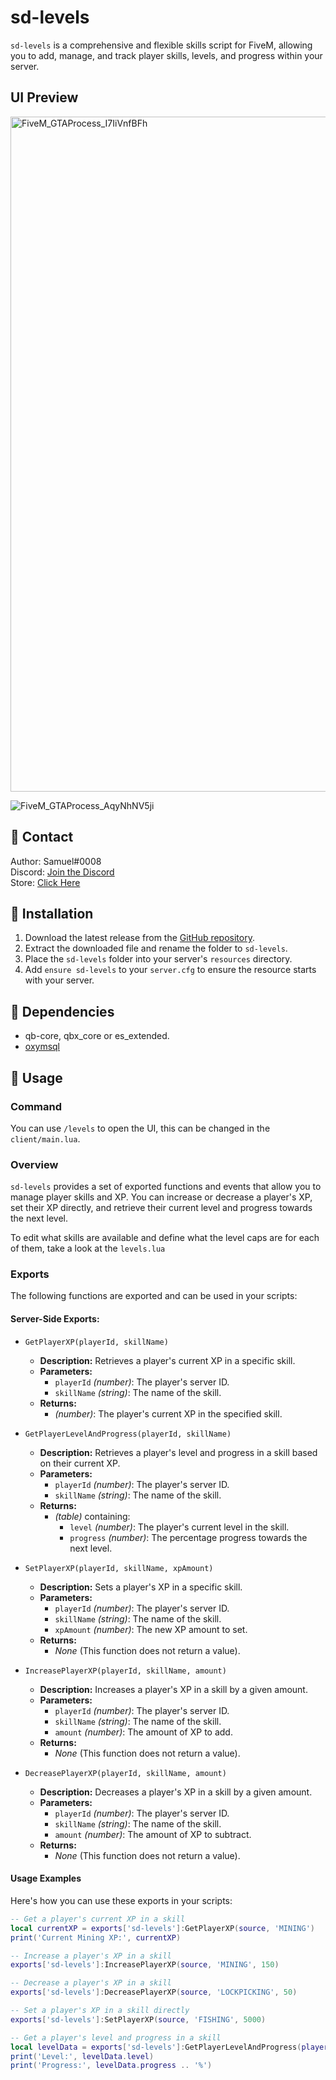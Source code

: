 # sd-levels

`sd-levels` is a comprehensive and flexible skills script for FiveM, allowing you to add, manage, and track player skills, levels, and progress within your server.

## UI Preview
<img width="1920" height="1080" alt="FiveM_GTAProcess_I7IiVnfBFh" src="https://github.com/user-attachments/assets/6ae22600-16cf-40e7-a391-99e8f04a05d9" />

![FiveM_GTAProcess_AqyNhNV5ji](https://github.com/user-attachments/assets/4bef2d5d-b321-4eba-910c-30f66d7e8617)


## 🔔 Contact

Author: Samuel#0008  
Discord: [Join the Discord](https://discord.gg/FzPehMQaBQ)  
Store: [Click Here](https://fivem.samueldev.shop)

## 💾 Installation

1. Download the latest release from the [GitHub repository](https://github.com/Samuels-Development/sd-levels/releases).
2. Extract the downloaded file and rename the folder to `sd-levels`.
3. Place the `sd-levels` folder into your server's `resources` directory.
4. Add `ensure sd-levels` to your `server.cfg` to ensure the resource starts with your server.


## 📖 Dependencies
- qb-core, qbx_core or es_extended.
- [oxymsql](https://github.com/overextended/oxmysql) 

## 📖 Usage

### Command
You can use `/levels` to open the UI, this can be changed in the `client/main.lua`.

### Overview

`sd-levels` provides a set of exported functions and events that allow you to manage player skills and XP. You can increase or decrease a player's XP, set their XP directly, and retrieve their current level and progress towards the next level.

To edit what skills are available and define what the level caps are for each of them, take a look at the `levels.lua`

### Exports

The following functions are exported and can be used in your scripts:

#### **Server-Side Exports:**


 - `GetPlayerXP(playerId, skillName)`
    - **Description:** Retrieves a player's current XP in a specific skill.
    - **Parameters:**
      - `playerId` *(number)*: The player's server ID.
      - `skillName` *(string)*: The name of the skill.
    - **Returns:**
      - *(number)*: The player's current XP in the specified skill.

  - `GetPlayerLevelAndProgress(playerId, skillName)`
    - **Description:** Retrieves a player's level and progress in a skill based on their current XP.
    - **Parameters:**
      - `playerId` *(number)*: The player's server ID.
      - `skillName` *(string)*: The name of the skill.
    - **Returns:**
      - *(table)* containing:
        - `level` *(number)*: The player's current level in the skill.
        - `progress` *(number)*: The percentage progress towards the next level.

  - `SetPlayerXP(playerId, skillName, xpAmount)`
    - **Description:** Sets a player's XP in a specific skill.
    - **Parameters:**
      - `playerId` *(number)*: The player's server ID.
      - `skillName` *(string)*: The name of the skill.
      - `xpAmount` *(number)*: The new XP amount to set.
    - **Returns:**
      - *None* (This function does not return a value).

  - `IncreasePlayerXP(playerId, skillName, amount)`
    - **Description:** Increases a player's XP in a skill by a given amount.
    - **Parameters:**
      - `playerId` *(number)*: The player's server ID.
      - `skillName` *(string)*: The name of the skill.
      - `amount` *(number)*: The amount of XP to add.
    - **Returns:**
      - *None* (This function does not return a value).

  - `DecreasePlayerXP(playerId, skillName, amount)`
    - **Description:** Decreases a player's XP in a skill by a given amount.
    - **Parameters:**
      - `playerId` *(number)*: The player's server ID.
      - `skillName` *(string)*: The name of the skill.
      - `amount` *(number)*: The amount of XP to subtract.
    - **Returns:**
      - *None* (This function does not return a value).


#### Usage Examples

Here's how you can use these exports in your scripts:

```lua
-- Get a player's current XP in a skill
local currentXP = exports['sd-levels']:GetPlayerXP(source, 'MINING')
print('Current Mining XP:', currentXP)

-- Increase a player's XP in a skill
exports['sd-levels']:IncreasePlayerXP(source, 'MINING', 150)

-- Decrease a player's XP in a skill
exports['sd-levels']:DecreasePlayerXP(source, 'LOCKPICKING', 50)

-- Set a player's XP in a skill directly
exports['sd-levels']:SetPlayerXP(source, 'FISHING', 5000)

-- Get a player's level and progress in a skill
local levelData = exports['sd-levels']:GetPlayerLevelAndProgress(playerId, 'CRAFTING')
print('Level:', levelData.level)
print('Progress:', levelData.progress .. '%')


